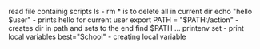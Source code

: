 read file containig scripts
ls - rm * is to delete all in current dir
echo "hello $user" - prints hello for current user
export PATH = "$PATH:/action" - creates dir in path and sets to the end
find $PATH ...
printenv
set - print local variables
best="School" - creating local variable
